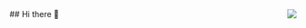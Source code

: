 <img align="right" src="https://visitor-badge.laobi.icu/badge?page_id=GhalaMalbishri.GhalaMalbishri" />
## Hi there 👋

<!--
**GhalaMalbishri/GhalaMalbishri** is a ✨ _special_ ✨ repository because its `README.md` (this file) appears on your GitHub profile.

Here are some ideas to get you started:

- 🔭 I’m currently working on ...
- 🌱 I’m currently learning ...
- 👯 I’m looking to collaborate on ...
- 🤔 I’m looking for help with ...
- 💬 Ask me about ...
- 📫 How to reach me: ...
- 😄 Pronouns: ...
- ⚡ Fun fact: When I’m not coding, you’ll find me exploring new hobbies or watching inspiring TED Talks.
-->
